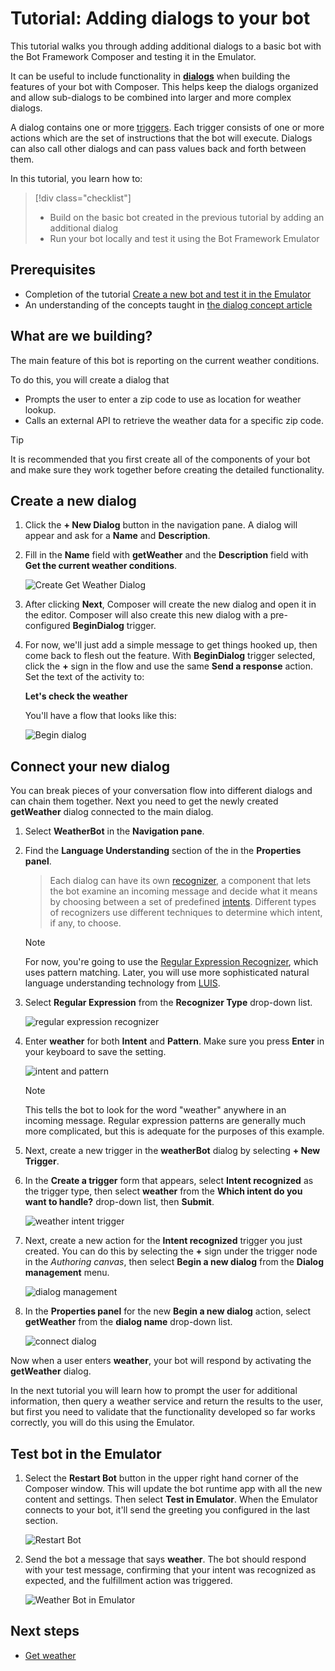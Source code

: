 # Tutorial: Adding dialogs to your bot

This tutorial walks you through adding additional dialogs to a basic bot with the Bot Framework Composer and testing it in the Emulator.

It can be useful to include functionality in [**dialogs**](../concept-dialog.md) when building the features of your bot with Composer. This helps keep the dialogs organized and allow sub-dialogs to be combined into larger and more complex dialogs.

A dialog contains one or more [triggers](../concept-events-and-triggers.md). Each trigger consists of one or more actions which are the set of instructions that the bot will execute. Dialogs can also call other dialogs and can pass values back and forth between them.

In this tutorial, you learn how to:

> [!div class="checklist"]
>
> - Build on the basic bot created in the previous tutorial by adding an additional dialog
> - Run your bot locally and test it using the Bot Framework Emulator

## Prerequisites

- Completion of the tutorial [Create a new bot and test it in the Emulator](./tutorial-create-bot.md)
- An understanding of the concepts taught in [the dialog concept article](../concept-dialog.md)

## What are we building?

The main feature of this bot is reporting on the current weather conditions.

To do this, you will create a dialog that

- Prompts the user to enter a zip code to use as location for weather lookup.
- Calls an external API to retrieve the weather data for a specific zip code.

> [!TIP]
> It is recommended that you first create all of the components of your bot and make sure they work together before creating the detailed functionality.

## Create a new dialog

1. Click the **+ New Dialog** button in the navigation pane. A dialog will appear and ask for a **Name** and **Description**.

2. Fill in the **Name** field with **getWeather** and the **Description** field with **Get the current weather conditions**.

   ![Create Get Weather Dialog](../media/tutorial-weatherbot/02/create-getweather-dialog.png)

3. After clicking **Next**, Composer will create the new dialog and open it in the editor. Composer will also create this new dialog with a pre-configured **BeginDialog** trigger.

4. For now, we'll just add a simple message to get things hooked up, then come back to flesh out the feature. With **BeginDialog** trigger selected, click the **+** sign in the flow and use the same **Send a response** action. Set the text of the activity to:

   **Let's check the weather**

   You'll have a flow that looks like this:

   ![Begin dialog](../media/tutorial-weatherbot/02/begin-dialog.png)

## Connect your new dialog

You can break pieces of your conversation flow into different dialogs and can chain them together. Next you need to get the newly created **getWeather** dialog connected to the main dialog.

1. Select **WeatherBot** in the **Navigation pane**.

2. Find the **Language Understanding** section of the in the **Properties panel**.

   > Each dialog can have its own [recognizer](../concept-dialog.md#recognizer), a component that lets the bot examine an incoming message and decide what it means by choosing between a set of predefined [intents](../concept-language-understanding.md#intents). Different types of recognizers use different techniques to determine which intent, if any, to choose.

   > [!NOTE]
   > For now, you're going to use the [Regular Expression Recognizer](../how-to-define-triggers.md#regular-expression-recognizer), which uses pattern matching. Later, you will use more sophisticated natural language understanding technology from [LUIS](../how-to-define-triggers.md#luis-recognizer).

3. Select **Regular Expression** from the **Recognizer Type** drop-down list.

   ![regular expression recognizer](../media/tutorial-weatherbot/02/recognizer-type.png)

4. Enter **weather** for both **Intent** and **Pattern**. Make sure you press **Enter** in your keyboard to save the setting.

   ![intent and pattern](../media/tutorial-weatherbot/02/intent-pattern.png)

   > [!NOTE]
   > This tells the bot to look for the word "weather" anywhere in an incoming message. Regular expression patterns are generally much more complicated, but this is adequate for the purposes of this example.

5. Next, create a new trigger in the **weatherBot** dialog by selecting **+ New Trigger**.

6. In the **Create a trigger** form that appears, select **Intent recognized** as the trigger type, then select **weather** from the **Which intent do you want to handle?** drop-down list, then **Submit**.

   ![weather intent trigger](../media/tutorial-weatherbot/02/weather-intent-trigger.png)

7. Next, create a new action for the **Intent recognized** trigger you just created. You can do this by selecting the **+** sign under the trigger node in the _Authoring canvas_, then select **Begin a new dialog** from the **Dialog management** menu.

   ![dialog management](../media/tutorial-weatherbot/02/dialog-management.png)

8. In the **Properties panel** for the new **Begin a new dialog** action, select **getWeather** from the **dialog name** drop-down list.

   ![connect dialog](../media/tutorial-weatherbot/02/connect-dialog.png)

Now when a user enters **weather**, your bot will respond by activating the **getWeather** dialog.

In the next tutorial you will learn how to prompt the user for additional information, then query a weather service and return the results to the user, but first you need to validate that the functionality developed so far works correctly, you will do this using the Emulator.

## Test bot in the Emulator

1. Select the **Restart Bot** button in the upper right hand corner of the Composer window. This will update the bot runtime app with all the new content and settings. Then select **Test in Emulator**. When the Emulator connects to your bot, it'll send the greeting you configured in the last section.

   ![Restart Bot](../media/tutorial-weatherbot/02/restart-bot.gif)

2. Send the bot a message that says **weather**. The bot should respond with your test message, confirming that your intent was recognized as expected, and the fulfillment action was triggered.

   ![Weather Bot in Emulator](../media/tutorial-weatherbot/02/emulator-weather.png)

## Next steps

- [Get weather](./tutorial-get-weather.md)
